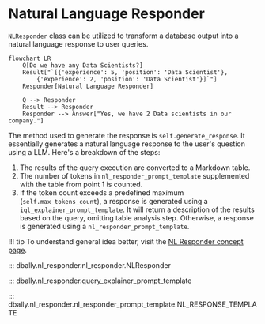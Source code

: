 # Natural Language Responder

`NLResponder` class can be utilized to transform a database output into a natural language response to user queries.

```mermaid
flowchart LR
    Q[Do we have any Data Scientists?]
    Result["`[{'experience': 5, 'position': 'Data Scientist'},
        {'experience': 2, 'position': 'Data Scientist'}]`"]
    Responder[Natural Language Responder]

    Q --> Responder
    Result --> Responder
    Responder --> Answer["Yes, we have 2 Data scientists in our company."]
```

The method used to generate the response is `self.generate_response`. It essentially generates a natural language response to the user's question using a LLM. Here's a breakdown of the steps:

1. The results of the query execution are converted to a Markdown table.
2. The number of tokens in `nl_responder_prompt_template` supplemented with the table from point 1 is counted.
3. If the token count exceeds a predefined maximum (`self.max_tokens_count`), a response is generated using a `iql_explainer_prompt_template`.
It will return a description of the results based on the query, omitting table analysis step.
Otherwise, a response is generated using a `nl_responder_prompt_template`.

!!! tip
    To understand general idea better, visit the [NL Responder concept page](../concepts/nl_responder.md).

::: dbally.nl_responder.nl_responder.NLResponder

::: dbally.nl_responder.query_explainer_prompt_template

::: dbally.nl_responder.nl_responder_prompt_template.NL_RESPONSE_TEMPLATE
